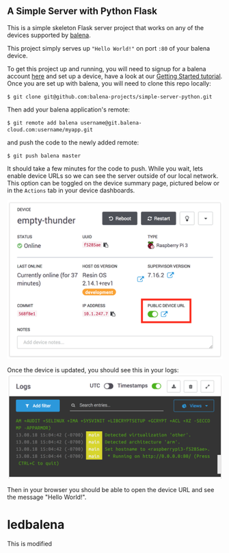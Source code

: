 ## A Simple Server with Python Flask

This is a simple skeleton Flask server project that works on any of the devices supported by [balena][balena-link].

This project simply serves up `"Hello World!"` on port `:80` of your balena device.

To get this project up and running, you will need to signup for a balena account [here][signup-page] and set up a device, have a look at our [Getting Started tutorial][gettingStarted-link]. Once you are set up with balena, you will need to clone this repo locally:
```
$ git clone git@github.com:balena-projects/simple-server-python.git
```
Then add your balena application's remote:
```
$ git remote add balena username@git.balena-cloud.com:username/myapp.git
```
and push the code to the newly added remote:
```
$ git push balena master
```
It should take a few minutes for the code to push. While you wait, lets enable device URLs so we can see the server outside of our local network. This option can be toggled on the device summary page, pictured below or in the `Actions` tab in your device dashboards.

![Enable device URL](/img/enable-public-URLs.png)

Once the device is updated, you should see this in your logs:
![log output](/img/log-output.png)

Then in your browser you should be able to open the device URL and see the message "Hello World!".


[balena-link]:https://balena.io/
[signup-page]:https://dashboard.balena-cloud.com/signup
[gettingStarted-link]:http://balena.io/docs/learn/getting-started/
# ledbalena
This is modified 
